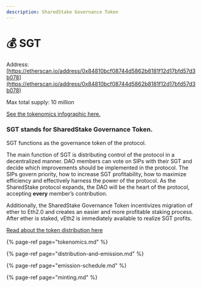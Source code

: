 ```yaml
---
description: SharedStake Governance Token
---
```


# 💰 SGT

Address:  [https://etherscan.io/address/0x84810bcf08744d5862b8181f12d17bfd57d3b078](https://etherscan.io/address/0x84810bcf08744d5862b8181f12d17bfd57d3b078)

Max total supply: 10 million

[See the tokenomics infographic here.](https://www.sharedstake.org/images/tokenomics.png)

### SGT stands for SharedStake Governance Token. 

SGT functions as the governance token of the protocol. 

The main function of SGT is distributing control of the protocol in a decentralized manner. DAO members can vote on SIPs with their SGT and decide which improvements should be implemented in the protocol. The SIPs govern priority, how to increase SGT profitability, how to maximize efficiency and effectively harness the power of the protocol. As the SharedStake protocol expands, the DAO will be the heart of the protocol, accepting **every** member’s contribution.

Additionally, the SharedStake Governance Token incentivizes migration of ether to Eth2.0 and creates an easier and more profitable staking process. After ether is staked, vEth2 is immediately available to realize SGT profits. 

[Read about the token distribution here](https://matthewhq.medium.com/staking-with-purpose-part-1-95f59d02e635)

{% page-ref page="tokenomics.md" %}

{% page-ref page="distribution-and-emission.md" %}

{% page-ref page="emission-schedule.md" %}

{% page-ref page="minting.md" %}



